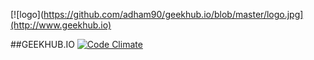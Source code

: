 [![logo](https://github.com/adham90/geekhub.io/blob/master/logo.jpg](http://www.geekhub.io)

##GEEKHUB.IO [![Code Climate](https://codeclimate.com/github/adham90/geekhub.io/badges/gpa.svg)](https://codeclimate.com/github/adham90/geekhub.io)
